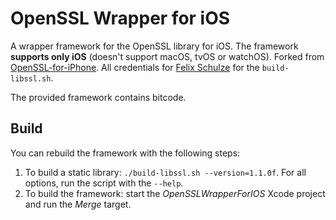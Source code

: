 # OpenSSL Wrapper for iOS

A wrapper framework for the OpenSSL library for iOS. The framework **supports only iOS** (doesn't support macOS, tvOS or watchOS). Forked from [OpenSSL-for-iPhone](https://github.com/x2on/). All credentials for [Felix Schulze](https://github.com/x2on) for the `build-libssl.sh`.

The provided framework contains bitcode.

## Build

You can rebuild the framework with the following steps:
1. To build a static library: `./build-libssl.sh --version=1.1.0f`. For all options, run the script with the `--help`.
2. To build the framework: start the *OpenSSLWrapperForIOS* Xcode project and run the *Merge* target.
